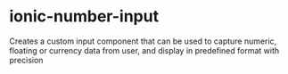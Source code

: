 # ionic-number-input
Creates a custom input component that can be used to capture numeric, floating or currency data from user, and display in predefined format with precision

